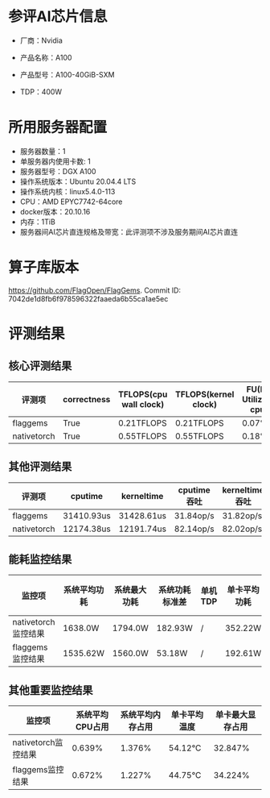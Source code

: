 # 参评AI芯片信息

* 厂商：Nvidia

* 产品名称：A100
* 产品型号：A100-40GiB-SXM
* TDP：400W

# 所用服务器配置

* 服务器数量：1
* 单服务器内使用卡数: 1
* 服务器型号：DGX A100
* 操作系统版本：Ubuntu 20.04.4 LTS
* 操作系统内核：linux5.4.0-113
* CPU：AMD EPYC7742-64core
* docker版本：20.10.16
* 内存：1TiB
* 服务器间AI芯片直连规格及带宽：此评测项不涉及服务期间AI芯片直连

# 算子库版本

https://github.com/FlagOpen/FlagGems. Commit ID: 7042de1d8fb6f978596322faaeda6b55ca1ae5ec

# 评测结果

## 核心评测结果

| 评测项  | correctness | TFLOPS(cpu wall clock) | TFLOPS(kernel clock) | FU(FLOPS Utilization)-cputime | FU-kerneltime |
| ---- | -------------- | -------------- | ------------ | ------ | ----- |
| flaggems | True    | 0.21TFLOPS       | 0.21TFLOPS        | 0.07% | 0.07% |
| nativetorch | True    | 0.55TFLOPS      | 0.55TFLOPS      | 0.18%      | 0.18%    |

## 其他评测结果

| 评测项  | cputime | kerneltime | cputime吞吐 | kerneltime吞吐 | 无预热时延 | 预热后时延 |
| ---- | -------------- | -------------- | ------------ | ------------ | -------------- | -------------- | 
| flaggems | 31410.93us       | 31428.61us        | 31.84op/s | 31.82op/s | 14161757.85us | 31670.44us |
| nativetorch | 12174.38us       | 12191.74us        | 82.14op/s | 82.02op/s | 32883.35us | 12228.56us |

## 能耗监控结果

| 监控项  | 系统平均功耗  | 系统最大功耗  | 系统功耗标准差 | 单机TDP | 单卡平均功耗 | 单卡最大功耗 | 单卡功耗标准差 | 单卡TDP |
| ---- | ------- | ------- | ------- | ----- | ------------ | ------------ | ------------- | ----- |
| nativetorch监控结果 | 1638.0W | 1794.0W | 182.93W   | /     | 352.22W       | 355.0W      | 5.21W        | 400W  |
| flaggems监控结果 | 1535.62W | 1560.0W | 53.18W   | /     | 192.61W       | 198.0W      | 0.92W        | 400W  |

## 其他重要监控结果

| 监控项  | 系统平均CPU占用 | 系统平均内存占用 | 单卡平均温度 | 单卡最大显存占用 |
| ---- | --------- | -------- | ------------ | -------------- |
| nativetorch监控结果 | 0.639%    | 1.376%   | 54.12°C       | 32.847%        |
| flaggems监控结果 | 0.672%    | 1.227%   | 44.75°C       | 34.224%        |
